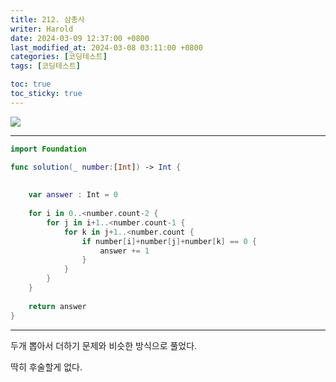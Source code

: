 ```yaml
---
title: 212. 삼총사
writer: Harold
date: 2024-03-09 12:37:00 +0800
last_modified_at: 2024-03-08 03:11:00 +0800
categories: [코딩테스트]
tags: [코딩테스트]

toc: true
toc_sticky: true
---
```

![](https://velog.velcdn.com/images/haroldfromk/post/0de8a8fb-95ef-47f7-842c-dd168d883741/image.png)

---
```swift
import Foundation

func solution(_ number:[Int]) -> Int {
    
    
    var answer : Int = 0
    
    for i in 0..<number.count-2 {
        for j in i+1..<number.count-1 {
            for k in j+1..<number.count {
                if number[i]+number[j]+number[k] == 0 {
                    answer += 1
                }
            }
        }
    }
        
    return answer
}
```
---

두개 뽑아서 더하기 문제와 비슷한 방식으로 풀었다.

딱히 후술할게 없다.